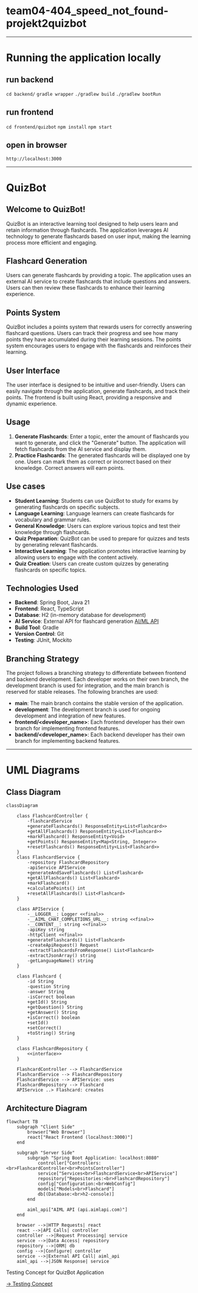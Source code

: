 # team04-404_speed_not_found-projekt2quizbot

___________________________________________________________________

# Running the application locally
## run backend
```cd backend/```
```gradle wrapper```
```./gradlew build```
```./gradlew bootRun```

## run frontend
```cd frontend/quizbot```
```npm install```
```npm start```

## open in browser
```http://localhost:3000```
___________________________________________________________________

# QuizBot
## Welcome to QuizBot!
QuizBot is an interactive learning tool designed to help users learn and retain information through flashcards. The application leverages AI technology to generate flashcards based on user input, making the learning process more efficient and engaging.

## Flashcard Generation
Users can generate flashcards by providing a topic. The application uses an external AI service to create flashcards that include questions and answers. Users can then review these flashcards to enhance their learning experience.

## Points System
QuizBot includes a points system that rewards users for correctly answering flashcard questions. Users can track their progress and see how many points they have accumulated during their learning sessions. The points system encourages users to engage with the flashcards and reinforces their learning.

## User Interface
The user interface is designed to be intuitive and user-friendly. Users can easily navigate through the application, generate flashcards, and track their points. The frontend is built using React, providing a responsive and dynamic experience.

## Usage
1. **Generate Flashcards**: Enter a topic, enter the amount of flashcards you want to generate, and click the "Generate" button. The application will fetch flashcards from the AI service and display them.
2. **Practice Flashcards**: The generated flashcards will be displayed one by one. Users can mark them as correct or incorrect based on their knowledge. Correct answers will earn points.

## Use cases
- **Student Learning**: Students can use QuizBot to study for exams by generating flashcards on specific subjects.
- **Language Learning**: Language learners can create flashcards for vocabulary and grammar rules.
- **General Knowledge**: Users can explore various topics and test their knowledge through flashcards.
- **Quiz Preparation**: QuizBot can be used to prepare for quizzes and tests by generating relevant flashcards.
- **Interactive Learning**: The application promotes interactive learning by allowing users to engage with the content actively.
- **Quiz Creation**: Users can create custom quizzes by generating flashcards on specific topics.

## Technologies Used
- **Backend**: Spring Boot, Java 21
- **Frontend**: React, TypeScript
- **Database**: H2 (in-memory database for development)
- **AI Service**: External API for flashcard generation [AI/ML API](https://aimlapi.com/)
- **Build Tool**: Gradle
- **Version Control**: Git
- **Testing**: JUnit, Mockito

## Branching Strategy
The project follows a branching strategy to differentiate between frontend and backend development. Each developer works on their own branch, the development branch is used for integration, and the main branch is reserved for stable releases. The following branches are used:
- **main**: The main branch contains the stable version of the application.
- **development**: The development branch is used for ongoing development and integration of new features.
- **frontend/<developer_name>**: Each frontend developer has their own branch for implementing frontend features.
- **backend/<developer_name>**: Each backend developer has their own branch for implementing backend features.
___________________________________________________________________

# UML Diagrams

## Class Diagram
```mermaid
classDiagram

    class FlashcardController {
        -flashcardService
        +generateFlashcards() ResponseEntity<List<Flashcard>>
        +getAllFlashcards() ResponseEntity<List<Flashcard>>
        +markFlashcard() ResponseEntity<Void>
        +getPoints() ResponseEntity<Map<String, Integer>>
        +resetFlashcards() ResponseEntity<List<Flashcard>>
    }
    class FlashcardService {
        -repository FlashcardRepository
        -apiService APIService
        +generateAndSaveFlashcards() List<Flashcard>
        +getAllFlashcards() List<Flashcard>
        +markFlashcard()
        +calculatePoints() int
        +resetAllFlashcards() List<Flashcard>
    }

    class APIService {
        -__LOGGER__: Logger <<final>>
        -__AIML_CHAT_COMPLETIONS_URL__: string <<final>>
        -__CONTENT__: string <<final>>
        -apiKey string 
        -httpClient <<final>>
        +generateFlashcards() List<Flashcard>
        -createApiRequest() Request
        -extractFlashcardsFromResponse() List<Flashcard>
        -extractJsonArray() string
        -getLanguageName() string
    }

    class Flashcard {
        -id String
        -question String
        -answer String
        -isCorrect boolean
        +getId() String
        +getQuestion() String
        +getAnswer() String
        +isCorrect() boolean
        +setId()
        +setCorrect()
        +toString() String
    }

    class FlashcardRepository {
        <<interface>>
    }

    FlashcardController --> FlashcardService
    FlashcardService --> FlashcardRepository
    FlashcardService --> APIService: uses
    FlashcardRepository --> Flashcard
    APIService ..> Flashcard: creates
```

## Architecture Diagram
```mermaid
flowchart TB
    subgraph "Client Side"
        browser["Web Browser"]
        react["React Frontend (localhost:3000)"]
    end

    subgraph "Server Side"
        subgraph "Spring Boot Application: localhost:8080"
            controller["Controllers:<br>FlashcardController<br>PointsController"]
            service["Services<br>FlashcardService<br>APIService"]
            repository["Repositories:<br>FlashcardRepository"]
            config["Configuration:<br>WebConfig"]
            models["Models<br>Flashcard"]
            db[(Database:<br>h2-console)]
        end

        aiml_api["AIML API (api.aimlapi.com)"]
    end

    browser -->|HTTP Requests| react
    react -->|API Calls| controller
    controller -->|Request Processing| service
    service -->|Data Access| repository
    repository -->|ORM| db
    config -->|Configure| controller
    service -->|External API Call| aiml_api
    aiml_api -->|JSON Response| service
```
Testing Concept for QuizBot Application

[-> Testing Concept](Testing_Concept.md)
